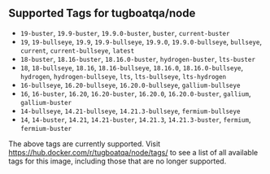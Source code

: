 ## Supported Tags for tugboatqa/node

* `19-buster`, `19.9-buster`, `19.9.0-buster`, `buster`, `current-buster`
* `19`, `19-bullseye`, `19.9`, `19.9-bullseye`, `19.9.0`, `19.9.0-bullseye`, `bullseye`, `current`, `current-bullseye`, `latest`
* `18-buster`, `18.16-buster`, `18.16.0-buster`, `hydrogen-buster`, `lts-buster`
* `18`, `18-bullseye`, `18.16`, `18.16-bullseye`, `18.16.0`, `18.16.0-bullseye`, `hydrogen`, `hydrogen-bullseye`, `lts`, `lts-bullseye`, `lts-hydrogen`
* `16-bullseye`, `16.20-bullseye`, `16.20.0-bullseye`, `gallium-bullseye`
* `16`, `16-buster`, `16.20`, `16.20-buster`, `16.20.0`, `16.20.0-buster`, `gallium`, `gallium-buster`
* `14-bullseye`, `14.21-bullseye`, `14.21.3-bullseye`, `fermium-bullseye`
* `14`, `14-buster`, `14.21`, `14.21-buster`, `14.21.3`, `14.21.3-buster`, `fermium`, `fermium-buster`

The above tags are currently supported. Visit https://hub.docker.com/r/tugboatqa/node/tags/ to see a list of all available tags for this image, including those that are no longer supported.
